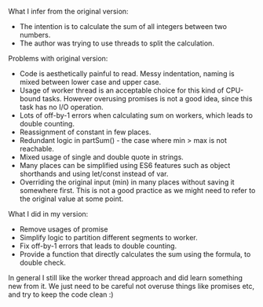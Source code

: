 What I infer from the original version:
- The intention is to calculate the sum of all integers between two numbers.
- The author was trying to use threads to split the calculation.

Problems with original version:
- Code is aesthetically painful to read. Messy indentation, naming is mixed between lower case and upper case.
- Usage of worker thread is an acceptable choice for this kind of CPU-bound tasks. However overusing promises is not a good idea, since this task has no I/O operation.
- Lots of off-by-1 errors when calculating sum on workers, which leads to double counting.
- Reassignment of constant in few places.
- Redundant logic in partSum() - the case where min > max is not reachable.
- Mixed usage of single and double quote in strings.
- Many places can be simplified using ES6 features such as object shorthands and using let/const instead of var.
- Overriding the original input (min) in many places without saving it somewhere first. This is not a good practice as we might need to refer to the original value at some point.

What I did in my version:
- Remove usages of promise
- Simplify logic to partition different segments to worker.
- Fix off-by-1 errors that leads to double counting.
- Provide a function that directly calculates the sum using the formula, to double check.

In general I still like the worker thread approach and did learn something new from it. We just need to be careful not overuse things like promises etc, and try to keep the code clean :)